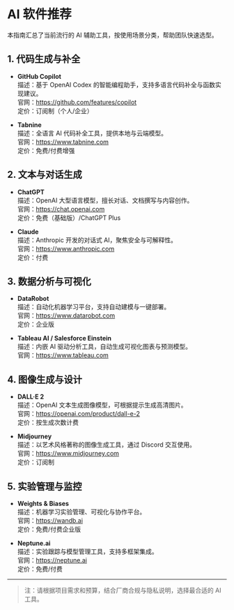 # AI 软件推荐

本指南汇总了当前流行的 AI 辅助工具，按使用场景分类，帮助团队快速选型。

## 1. 代码生成与补全

- **GitHub Copilot**  
  描述：基于 OpenAI Codex 的智能编程助手，支持多语言代码补全与函数实现建议。  
  官网：<https://github.com/features/copilot>  
  定价：订阅制（个人/企业）

- **Tabnine**  
  描述：全语言 AI 代码补全工具，提供本地与云端模型。  
  官网：<https://www.tabnine.com>  
  定价：免费/付费增强

## 2. 文本与对话生成

- **ChatGPT**  
  描述：OpenAI 大型语言模型，擅长对话、文档撰写与内容创作。  
  官网：<https://chat.openai.com>  
  定价：免费（基础版）/ChatGPT Plus

- **Claude**  
  描述：Anthropic 开发的对话式 AI，聚焦安全与可解释性。  
  官网：<https://www.anthropic.com>  
  定价：付费

## 3. 数据分析与可视化

- **DataRobot**  
  描述：自动化机器学习平台，支持自动建模与一键部署。  
  官网：<https://www.datarobot.com>  
  定价：企业版

- **Tableau AI / Salesforce Einstein**  
  描述：内嵌 AI 驱动分析工具，自动生成可视化图表与预测模型。  
  官网：<https://www.tableau.com>

## 4. 图像生成与设计

- **DALL·E 2**  
  描述：OpenAI 文本生成图像模型，可根据提示生成高清图片。  
  官网：<https://openai.com/product/dall-e-2>  
  定价：按生成次数计费

- **Midjourney**  
  描述：以艺术风格著称的图像生成工具，通过 Discord 交互使用。  
  官网：<https://www.midjourney.com>  
  定价：订阅制

## 5. 实验管理与监控

- **Weights & Biases**  
  描述：机器学习实验管理、可视化与协作平台。  
  官网：<https://wandb.ai>  
  定价：免费/付费企业版

- **Neptune.ai**  
  描述：实验跟踪与模型管理工具，支持多框架集成。  
  官网：<https://neptune.ai>  
  定价：免费/付费

---

> 注：请根据项目需求和预算，结合厂商合规与隐私说明，选择最合适的 AI 工具。
